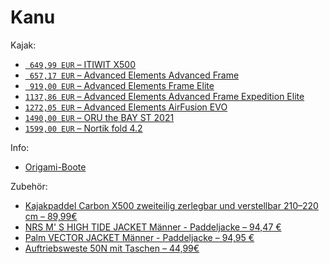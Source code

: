 Kanu
====

Kajak:

- [` 649,99 EUR` – ITIWIT X500
  ](https://www.decathlon.de/p/kajak-aufblasbar-drop-stitch-hochdruck-x500-1-sitzer/_/R-p-148573?mc=8403087)
- [` 657,17 EUR` – Advanced Elements Advanced Frame
  ](https://www.arts-outdoors.de/advanced-elements-advanced-frame-tm-kajak-luftboot-red-grey?bt_product_attribute=78922&gclid=Cj0KCQjw6ZOIBhDdARIsAMf8YyGssE2BqFdzSxU_9KMRxTeBiD6kN6RlCyuvPJSH4bzFPuvF0VlPG7gaAssiEALw_wcB#/631-farbe-orange)
- [` 919,00 EUR` – Advanced Elements Frame Elite
  ](https://www.arts-outdoors.de/advanced-elements-frame-tm-elite-kajak-luftboot-red#/634-farbe-rot)
- [`1137,86 EUR` – Advanced Elements Advanced Frame Expedition Elite
  ](https://www.arts-outdoors.de/advanced-elements-advanced-frame-expedition-tm-elite-kajak-luftboot-ocean-blue#/638-farbe-blau)
- [`1272,05 EUR` – Advanced Elements AirFusion EVO
  ](https://www.arts-outdoors.de/advanced-elements-airfusion-evo-1er-kajak-luftboot-orange#/631-farbe-orange)
- [`1490,00 EUR` – ORU the BAY ST 2021
  ](https://www.chris-kayaks.de/shop/kayaks/the-bay-st/#cc-m-product-15967686322)
- [`1599,00 EUR` – Nortik fold 4.2
  ](https://www.faltboot-onlineshop.de/fold-42_1)

Info:

- [Origami-Boote](https://www.faltboot.de/fileadmin/datenpool/Presse/2015_Test_Origami-Boote_kajakmagazin.pdf)

Zubehör:

- [Kajakpaddel Carbon X500 zweiteilig zerlegbar und verstellbar 210–220 cm – 89,99€
  ](https://www.decathlon.de/p/kajakpaddel-carbon-x500-zweiteilig-zerlegbar-und-verstellbar-210-220-cm/_/R-p-170906?mc=8403375)
- [NRS M' S HIGH TIDE JACKET Männer - Paddeljacke –  94,47 €
  ](https://www.globetrotter.de/nrs-paddeljacke-maenner-m-s-high-tide-jacket-olive-1224653/)
- [Palm VECTOR JACKET Männer - Paddeljacke – 94,95 €
  ](https://www.globetrotter.de/palm-paddeljacke-maenner-vector-jacket-red-1022313/)
- [Auftriebsweste 50N mit Taschen – 44,99€
  ](https://www.decathlon.de/p/auftriebsweste-50n-mit-taschen-kanu-kajak/_/R-p-170892?mc=8501297&c=ORANGE)

